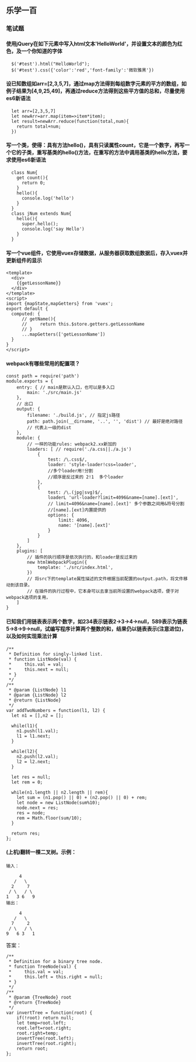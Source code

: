 ## 乐学一百

### 笔试题

#### 使用jQuery在如下元素中写入html文本'HelloWorld'，并设置文本的颜色为红色，及一个你知道的字体
```
  $('#test').html("HelloWorld");
  $('#test').css({'color':'red','font-family':'微软雅黑'})
```

#### 设已知数组如arr=[2,3,5,7]，通过map方法得到每组数字元素的平方的数组，如例子结果为[4,9,25,49]，再通过reduce方法得到这些平方值的总和，尽量使用es6新语法
```
  let arr=[2,3,5,7]
  let newArr=arr.map(item=>item*item);
  let result=newArr.reduce(function(total,num){
    return total+num;
  })
```

#### 写一个类，使得：具有方法hello()，具有只读属性count，它是一个数字，再写一个它的子类，重写基类的hello()方法，在重写的方法中调用基类的hello方法，要求使用es6新语法
```
  class Num{
    get count(){
      return 0;
    }
    hello(){
      console.log('hello')
    }
  }
  class jNum extends Num{
    hello(){
      super.hello();
      console.log('say Hello')
    }
  }

```

#### 写一个vue组件，它使用vuex存储数据，从服务器获取数组数据后，存入vuex并更新组件的显示
```
<template>
  <div>
    {{getLessonName}}
  </div>
</template>
<script>
import {mapState,mapGetters} from 'vuex';
export default {
  computed: {
      // getName(){
      //     return this.$store.getters.getLessonName
      // }
      ...mapGetters(['getLessonName'])
  }
}
</script>
```

#### webpack有哪些常用的配置项？
```
const path = require('path')
module.exports = {
    entry: { // main是默认入口，也可以是多入口
        main: './src/main.js'
    },
    // 出口
    output: {
        filename: './build.js', // 指定js路径
        path: path.join(__dirname, '..', '', 'dist') // 最好是绝对路径
        // 代表上一级的dist
    },
    module: {
        // 一样的功能rules: webpack2.xx新加的
        loaders: [ // require('./a.css||./a.js')
            {
                test: /\.css$/,
                loader: 'style-loader!css=loader',
                //多个loader用!分割
                //顺序是反过来的 2!1  多个loader
            },
            {
                test: /\.(jpg|svg)$/,
                loaderL 'url-loader?limit=4096&name=[name].[ext]',
                // limit=4096&name=[name].[ext]' 多个参数之间用&符号分割
                //[name].[ext]内置提供的
                options: {
                    limit: 4096,
                    name: '[name].[ext]'
                }
            }
        ]  
    },
    plugins: [
        // 插件的执行顺序是依次执行的，和loader是反过来的
        new htmlWebpackPlugin({
            template: './src/index.html',
        })
        // 将src下的template属性描述的文件根据当前配置的output.path，将文件移动到该目录。
        // 在插件的执行过程中，它本身可以去拿当前所设置的webpack选项，便于对webpack选项的复用，
    ]
}
```

#### 已知我们用链表表示两个数字，如234表示链表2->3->4->null，589表示为链表5->8->9->null，试编写程序计算两个整数的和，结果仍以链表表示(注意进位)，以及如何实现乘法计算
```
/**
 * Definition for singly-linked list.
 * function ListNode(val) {
 *     this.val = val;
 *     this.next = null;
 * }
 */
/**
 * @param {ListNode} l1
 * @param {ListNode} l2
 * @return {ListNode}
 */
var addTwoNumbers = function(l1, l2) {
  let n1 = [],n2 = [];
  
  while(l1){
    n1.push(l1.val);
    l1 = l1.next;
  }

  while(l2){
    n2.push(l2.val);
    l2 = l2.next;
  }

  let res = null;
  let rem = 0;

  while(n1.length || n2.length || rem){
    let sum = (n1.pop() || 0) + (n2.pop() || 0) + rem;
    let node = new ListNode(sum%10);
    node.next = res;
    res = node;
    rem = Math.floor(sum/10);
  }
  
  return res;
};
```

#### (上机)翻转一棵二叉树。示例：
```
输入：

     4
   /   \
  2     7
 / \   / \
1   3 6   9
输出：

     4
   /   \
  7     2
 / \   / \
9   6 3   1
```

答案：
```
/**
 * Definition for a binary tree node.
 * function TreeNode(val) {
 *     this.val = val;
 *     this.left = this.right = null;
 * }
 */
/**
 * @param {TreeNode} root
 * @return {TreeNode}
 */
var invertTree = function(root) {
    if(!root) return null;
    let temp=root.left;
    root.left=root.right;
    root.right=temp;
    invertTree(root.left);
    invertTree(root.right);
    return root;
};
```